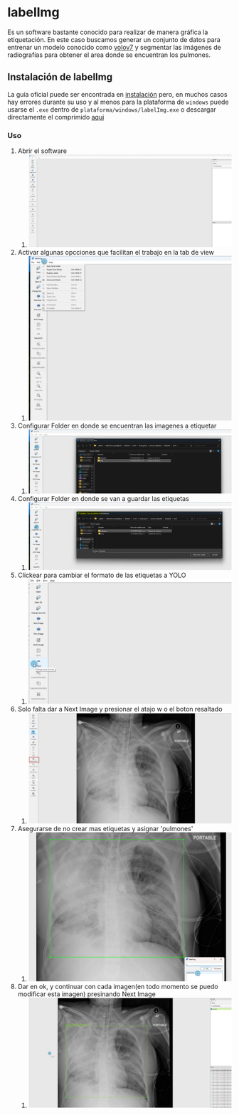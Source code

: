 # labelImg
Es un software bastante conocido para realizar de manera gráfica la etiquetación. En este caso buscamos generar un conjunto de datos para entrenar un modelo conocido como  [yolov7](https://github.com/WongKinYiu/yolov7) y segmentar las imágenes de radiografías para obtener el area donde se encuentran los pulmones.

## Instalación de labelImg

La guía oficial puede ser encontrada en [instalación](https://github.com/HumanSignal/labelImg) pero, en muchos casos hay errores durante su uso y al menos para la plataforma de <code>windows</code> puede usarse el <code>.exe</code> dentro de 
<code>plataforma/windows/labelImg.exe</code> o descargar directamente el comprimido [aqui](https://github.com/HumanSignal/labelImg/releases/tag/v1.8.1)

### Uso

1. Abrir el software
   1. ![Abrir Software](./assets/abrir_sf.png)
1. Activar algunas opcciones que facilitan el trabajo en la tab de view
   1. ![Tab view](./assets//activar_modos_etiquetas.png)
2. Configurar Folder en donde se encuentran las imagenes a etiquetar
   1. ![Directorio Imagenes](./assets//directorio_entrada_img.png)
3. Configurar Folder en donde se van a guardar las etiquetas
   1. ![Directorio Salida](./assets//directorio_salida.png)
4. Clickear para cambiar el formato de las etiquetas a YOLO
   1. ![Formato](./assets//formato_yolo.png)
5. Solo falta dar a Next Image y presionar el atajo w o el boton resaltado
   1. ![Etiquetas](./assets/crear_etiquetas.png)
6. Asegurarse de no crear mas etiquetas y asignar 'pulmones'
   1. ![Pulmones](./assets/asignar_et_pulmones.png)
7. Dar en ok, y continuar con cada imagen(en todo momento se puedo modificar esta imagen) presinando Next Image
   1. ![Imagen Etiquetada](./assets/resulatdo.png)